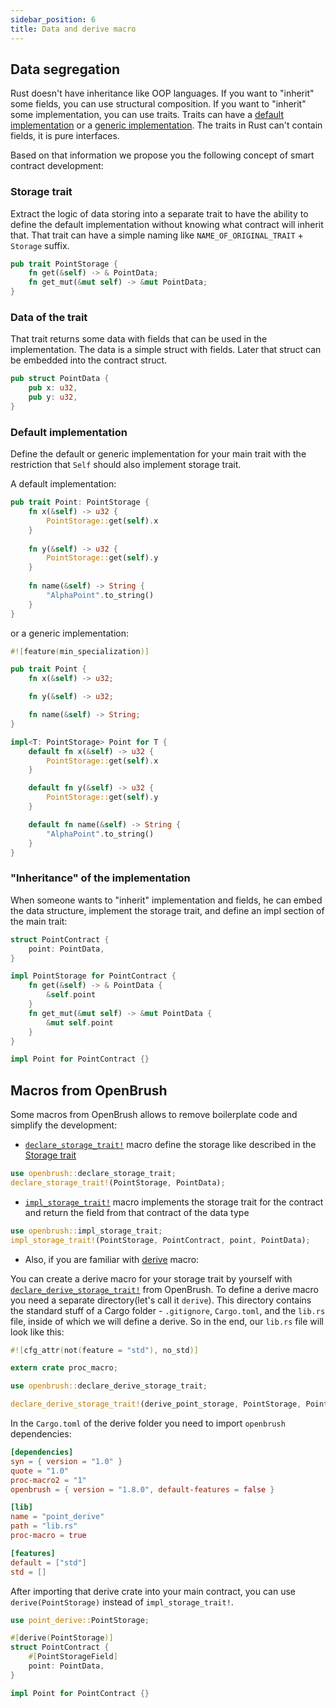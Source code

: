 ```yaml
---
sidebar_position: 6
title: Data and derive macro
---
```


## Data segregation

Rust doesn't have inheritance like OOP languages.
If you want to "inherit" some fields, you can use structural composition.
If you want to "inherit" some implementation, you can use traits. Traits can have a [default implementation](https://doc.rust-lang.org/book/ch10-02-traits.html#default-implementations) or a [generic implementation](https://doc.rust-lang.org/book/ch10-02-traits.html#using-trait-bounds-to-conditionally-implement-methods).
The traits in Rust can't contain fields, it is pure interfaces.

Based on that information we propose you the following concept of smart contract development:

### Storage trait

Extract the logic of data storing into a separate trait to have the ability to define the default implementation without knowing what contract will inherit that. That trait can have a simple naming like `NAME_OF_ORIGINAL_TRAIT` + `Storage` suffix.

```rust
pub trait PointStorage {
    fn get(&self) -> & PointData;
    fn get_mut(&mut self) -> &mut PointData;
}
```

### Data of the trait

That trait returns some data with fields that can be used in the implementation. The data is a simple struct with fields. Later that struct can be embedded into the contract struct.
```rust
pub struct PointData {
    pub x: u32,
    pub y: u32,
}
```

### Default implementation

Define the default or generic implementation for your main trait with the restriction that `Self` should also implement storage trait.

A default implementation:
```rust
pub trait Point: PointStorage {
    fn x(&self) -> u32 {
        PointStorage::get(self).x
    }
    
    fn y(&self) -> u32 {
        PointStorage::get(self).y
    }
    
    fn name(&self) -> String {
        "AlphaPoint".to_string()
    }
}
```
or a generic implementation:
```rust
#![feature(min_specialization)]

pub trait Point {
    fn x(&self) -> u32;

    fn y(&self) -> u32;

    fn name(&self) -> String;
}

impl<T: PointStorage> Point for T {
    default fn x(&self) -> u32 {
        PointStorage::get(self).x
    }

    default fn y(&self) -> u32 {
        PointStorage::get(self).y
    }

    default fn name(&self) -> String {
        "AlphaPoint".to_string()
    }
}
```

### "Inheritance" of the implementation

When someone wants to "inherit" implementation and fields, he can embed the data structure, implement the storage trait, and define an impl section of the main trait:
```rust
struct PointContract {
    point: PointData,
}

impl PointStorage for PointContract {
    fn get(&self) -> & PointData {
        &self.point
    }
    fn get_mut(&mut self) -> &mut PointData {
        &mut self.point
    }
}

impl Point for PointContract {}
```

## Macros from OpenBrush

Some macros from OpenBrush allows to remove boilerplate code and simplify the development:
- [`declare_storage_trait!`](https://github.com/Supercolony-net/openbrush-contracts/blob/main/lang/macro/src/lib.rs)
macro define the storage like described in the [Storage trait](/smart-contracts/example/data#storage-trait)
```rust
use openbrush::declare_storage_trait;
declare_storage_trait!(PointStorage, PointData);
```
- [`impl_storage_trait!`](https://github.com/Supercolony-net/openbrush-contracts/blob/main/lang/macro/src/lib.rs)
macro implements the storage trait for the contract and return the field from that contract of the data type
```rust
use openbrush::impl_storage_trait;
impl_storage_trait!(PointStorage, PointContract, point, PointData);
```
- Also, if you are familiar with [derive](https://doc.rust-lang.org/rust-by-example/trait/derive.html) macro:

You can create a derive macro for your storage trait by yourself with 
[`declare_derive_storage_trait!`](https://github.com/Supercolony-net/openbrush-contracts/blob/main/lang/src/derive.rs)
from OpenBrush.
To define a derive macro you need a separate directory(let's call it `derive`). 
This directory contains the standard stuff of a Cargo folder - `.gitignore`, `Cargo.toml`, and the `lib.rs` file,
inside of which we will define a derive. So in the end, our `lib.rs` file will 
look like this:

```rust
#![cfg_attr(not(feature = "std"), no_std)]

extern crate proc_macro;

use openbrush::declare_derive_storage_trait;

declare_derive_storage_trait!(derive_point_storage, PointStorage, PointStorageField);
```

In the `Cargo.toml` of the derive folder you need to import `openbrush` dependencies:

```toml
[dependencies]
syn = { version = "1.0" }
quote = "1.0"
proc-macro2 = "1"
openbrush = { version = "1.8.0", default-features = false }

[lib]
name = "point_derive"
path = "lib.rs"
proc-macro = true

[features]
default = ["std"]
std = []
```

After importing that derive crate into your main contract, 
you can use `derive(PointStorage)` instead of `impl_storage_trait!`.
```rust
use point_derive::PointStorage;

#[derive(PointStorage)]
struct PointContract {
    #[PointStorageField]
    point: PointData,
}

impl Point for PointContract {}
```